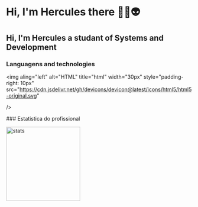 # Hi, I'm Hercules there 👾🤖👽
## Hi, I'm Hercules a studant of Systems and Development
### Languagens and technologies

<p>

<img 
        aling="left" 
        alt="HTML"
        title="html" 
        width="30px" 
        style="padding-right: 10px"
        src="https://cdn.jsdelivr.net/gh/devicons/devicon@latest/icons/html5/html5-original.svg"
        
/>
          

</p>
### Estatistica do profissional
<p>
<img 
        aling="left" 
        alt="stats"
        height="200px"
        src="https://github-readme-stats.vercel.app/api?username=herculescarneiro1313&show=reviews&theme=dark&locale=pt-br" 
        />
</p>





            



